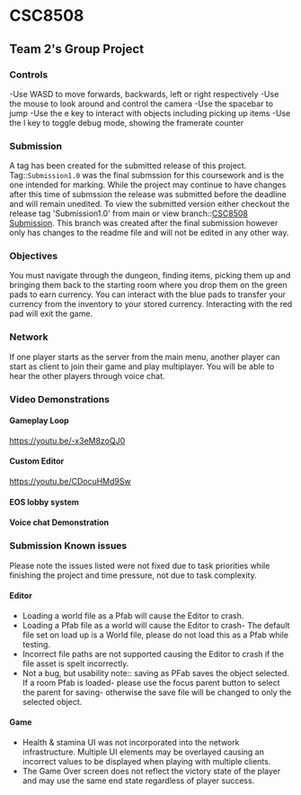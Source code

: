 # CSC8508
## Team 2's Group Project
### Controls
-Use WASD to move forwards, backwards, left or right respectively
-Use the mouse to look around and control the camera
-Use the spacebar to jump
-Use the e key to interact with objects including picking up items
-Use the l key to toggle debug mode, showing the framerate counter

### Submission
A tag has been created for the submitted release of this project. Tag::`Submission1.0` was the final submssion for this coursework and is the one intended for marking. While the project may continue to have changes after this time of submssion the release was submitted before the deadline and will remain unedited. 
To view the submitted version either checkout the release tag 'Submission1.0' from main or view branch::[CSC8508 Submission](https://github.com/Alasdair-PB/CSC8508/tree/Submission-Csc8505). This branch was created after the final submission however only has changes to the readme file and will not be edited in any other way. 

### Objectives
You must navigate through the dungeon, finding items, picking them up and bringing them back to the starting room where you drop them on the green pads to earn currency.
You can interact with the blue pads to transfer your currency from the inventory to your stored currency.
Interacting with the red pad will exit the game.

### Network
If one player starts as the server from the main menu, another player can start as client to join their game and play multiplayer.
You will be able to hear the other players through voice chat.

### Video Demonstrations

#### Gameplay Loop
https://youtu.be/-x3eM8zoQJ0
#### Custom Editor
https://youtu.be/CDocuHMd9Sw 
#### EOS lobby system

#### Voice chat Demonstration

### Submission Known issues
Please note the issues listed were not fixed due to task priorities while finishing the project and time pressure, not due to task complexity.
#### Editor
* Loading a world file as a Pfab will cause the Editor to crash.
* Loading a Pfab file as a world will cause the Editor to crash- The default file set on load up is a World file, please do not load this as a Pfab while testing.
* Incorrect file paths are not supported causing the Editor to crash if the file asset is spelt incorrectly. 
* Not a bug, but usability note:: saving as PFab saves the object selected. If a room Pfab is loaded- please use the focus parent button to select the parent for saving- otherwise the save file will be changed to only the selected object. 

#### Game
* Health & stamina UI was not incorporated into the network infrastructure. Multiple UI elements may be overlayed causing an incorrect values to be displayed when playing with multiple clients.
* The Game Over screen does not reflect the victory state of the player and may use the same end state regardless of player success. 
